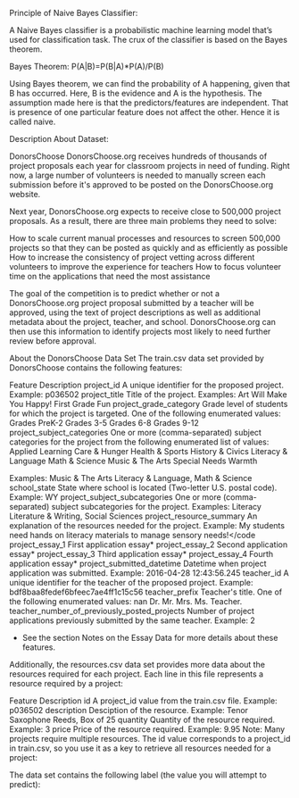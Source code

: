 Principle of Naive Bayes Classifier:

A Naive Bayes classifier is a probabilistic machine learning model that’s used for classification task. The crux of the classifier is based on the Bayes theorem.

Bayes Theorem:
P(A|B)=P(B|A)*P(A)/P(B)

Using Bayes theorem, we can find the probability of A happening, given that B has occurred. Here, B is the evidence and A is the hypothesis. The assumption made here is that the predictors/features are independent. That is presence of one particular feature does not affect the other. Hence it is called naive.


Description About Dataset:

DonorsChoose
DonorsChoose.org receives hundreds of thousands of project proposals each year for classroom projects in need of funding. Right now, a large number of volunteers is needed to manually screen each submission before it's approved to be posted on the DonorsChoose.org website.

Next year, DonorsChoose.org expects to receive close to 500,000 project proposals. As a result, there are three main problems they need to solve:

How to scale current manual processes and resources to screen 500,000 projects so that they can be posted as quickly and as efficiently as possible
How to increase the consistency of project vetting across different volunteers to improve the experience for teachers
How to focus volunteer time on the applications that need the most assistance

The goal of the competition is to predict whether or not a DonorsChoose.org project proposal submitted by a teacher will be approved, using the text of project descriptions as well as additional metadata about the project, teacher, and school. DonorsChoose.org can then use this information to identify projects most likely to need further review before approval.

About the DonorsChoose Data Set
The train.csv data set provided by DonorsChoose contains the following features:

Feature	Description
project_id	A unique identifier for the proposed project. Example: p036502
project_title	Title of the project. Examples:
Art Will Make You Happy!
First Grade Fun
project_grade_category	Grade level of students for which the project is targeted. One of the following enumerated values:
Grades PreK-2
Grades 3-5
Grades 6-8
Grades 9-12
project_subject_categories	One or more (comma-separated) subject categories for the project from the following enumerated list of values:
Applied Learning
Care & Hunger
Health & Sports
History & Civics
Literacy & Language
Math & Science
Music & The Arts
Special Needs
Warmth

Examples:
Music & The Arts
Literacy & Language, Math & Science
school_state	State where school is located (Two-letter U.S. postal code). Example: WY
project_subject_subcategories	One or more (comma-separated) subject subcategories for the project. Examples:
Literacy
Literature & Writing, Social Sciences
project_resource_summary	An explanation of the resources needed for the project. Example:
My students need hands on literacy materials to manage sensory needs!</code
project_essay_1	First application essay*
project_essay_2	Second application essay*
project_essay_3	Third application essay*
project_essay_4	Fourth application essay*
project_submitted_datetime	Datetime when project application was submitted. Example: 2016-04-28 12:43:56.245
teacher_id	A unique identifier for the teacher of the proposed project. Example: bdf8baa8fedef6bfeec7ae4ff1c15c56
teacher_prefix	Teacher's title. One of the following enumerated values:
nan
Dr.
Mr.
Mrs.
Ms.
Teacher.
teacher_number_of_previously_posted_projects	Number of project applications previously submitted by the same teacher. Example: 2
* See the section Notes on the Essay Data for more details about these features.

Additionally, the resources.csv data set provides more data about the resources required for each project. Each line in this file represents a resource required by a project:

Feature	Description
id	A project_id value from the train.csv file. Example: p036502
description	Desciption of the resource. Example: Tenor Saxophone Reeds, Box of 25
quantity	Quantity of the resource required. Example: 3
price	Price of the resource required. Example: 9.95
Note: Many projects require multiple resources. The id value corresponds to a project_id in train.csv, so you use it as a key to retrieve all resources needed for a project:

The data set contains the following label (the value you will attempt to predict):
